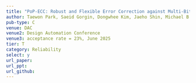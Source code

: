 ```yaml
---
title: "PoP-ECC: Robust and Flexible Error Correction against Multi-Bit Upsets in DNN Accelerators"
author: Taewon Park, Saeid Gorgin, Dongwhee Kim, Jaeho Shin, Michael B. Sullivan, and Jungrae Kim
pub-type: C
venue: DAC
venue2: Design Automation Conference
venue3: acceptance rate = 23%, June 2025
tier: T
category: Reliability
select: y
url_paper:
url_ppt:
url_github:
---
```


